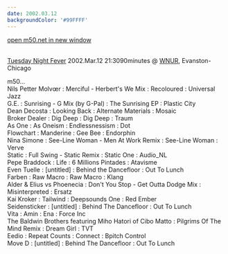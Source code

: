 ```yaml
---
date: 2002.03.12
backgroundColor: '#99FFFF'
---
```


[open m50.net in new window  
](http://m50.net/)

[  
Tuesday Night Fever](http://www.chicagofever.net/) 2002.Mar.12 21:3090minutes @ [WNUR](http://www.wnur.org/), Evanston-Chicago  

m50...  
Nils Petter Molvœr : Merciful - Herbert's We Mix : Recoloured : Universal Jazz  
G.E. : Sunrising - G Mix (by G-Pal) : The Sunrising EP : Plastic City  
Dean Decosta : Looking Back : Alternate Materials : Mosaic  
Broker Dealer : Dig Deep : Dig Deep : Traum  
As One : As Oneism : Endlessnessism : Dot  
Flowchart : Manderine : Gee Bee : Endorphin  
Nina Simone : See-Line Woman - Men At Work Remix : See-Line Woman : Verve  
Static : Full Swing - Static Remix : Static One : Audio\_NL  
Pepe Braddock : Life : 6 Millions Pintades : Atavisme  
Even Tuelle : \[untitled\] : Behind the Dancefloor : Out To Lunch  
Farben : Raw Macro : Raw Macro : Klang  
Alder & Elius vs Phoenecia : Don't You Stop - Get Outta Dodge Mix : Misinterpreted : Ersatz  
Kai Kroker : Tailwind : Deepsounds One : Red Ember  
Seidensticker : \[untitled\] : Behind The Dancefloor : Out To Lunch  
Vita : Amin : Ena : Force Inc  
The Baldwin Brothers featuring Miho Hatori of Cibo Matto : Pilgrims Of The Mind Remix : Dream Girl : TVT  
Eedio : Repeat Counts : Connect : Bpitch Control  
Move D : \[untitled\] : Behind The Dancefloor : Out To Lunch